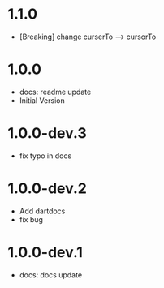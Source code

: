 # 1.1.0
- [Breaking] change curserTo --> cursorTo


# 1.0.0
- docs: readme update
- Initial Version

# 1.0.0-dev.3
* fix typo in docs 

# 1.0.0-dev.2
* Add dartdocs
* fix bug

# 1.0.0-dev.1
- docs: docs update

